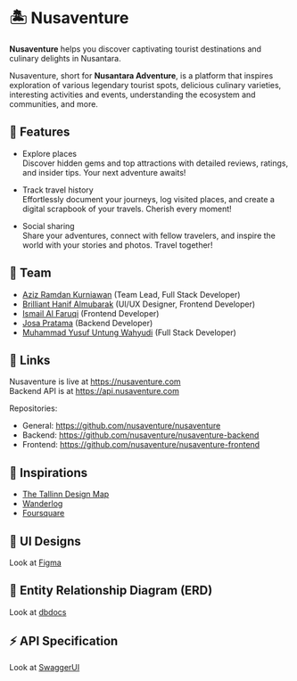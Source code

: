 # 🏝️ Nusaventure

**Nusaventure** helps you discover captivating tourist destinations and culinary delights in Nusantara.

Nusaventure, short for **Nusantara Adventure**, is a platform that inspires exploration of various legendary tourist spots, delicious culinary varieties, interesting activities and events, understanding the ecosystem and communities, and more.

## 🌟 Features

- Explore places  
  Discover hidden gems and top attractions with detailed reviews, ratings, and insider tips. Your next adventure awaits!

- Track travel history  
  Effortlessly document your journeys, log visited places, and create a digital scrapbook of your travels. Cherish every moment!

- Social sharing  
  Share your adventures, connect with fellow travelers, and inspire the world with your stories and photos. Travel together!

## 🤝 Team

- [Aziz Ramdan Kurniawan](https://github.com/azizramdan) (Team Lead, Full Stack Developer)
- [Brilliant Hanif Almubarak](https://github.com/hanifptw) (UI/UX Designer, Frontend Developer)
- [Ismail Al Faruqi](https://github.com/mailfaruqi) (Frontend Developer)
- [Josa Pratama](https://github.com/josapratama) (Backend Developer)
- [Muhammad Yusuf Untung Wahyudi](https://github.com/myusufuw) (Full Stack Developer)

## 🔗 Links

Nusaventure is live at <https://nusaventure.com>  
Backend API is at <https://api.nusaventure.com>

Repositories:

- General: <https://github.com/nusaventure/nusaventure>
- Backend: <https://github.com/nusaventure/nusaventure-backend>
- Frontend: <https://github.com/nusaventure/nusaventure-frontend>

## 🔎 Inspirations

- [The Tallinn Design Map](http://tallinn.design)
- [Wanderlog](https://wanderlog.com)
- [Foursquare](https://foursquare.com)

## 🎨 UI Designs

Look at [Figma](https://www.figma.com/design/hcYwfXGBenPH999pNQJ7wl/Nusaventure)

## 🔀 Entity Relationship Diagram (ERD)

Look at [dbdocs](https://dbdocs.io/nusaventure.com/nusaventure?view=relationships)

## ⚡ API Specification

Look at [SwaggerUI](https://api.nusaventure.com/api)
